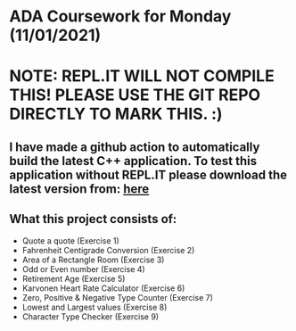 # ADA Coursework for Monday (11/01/2021)

# NOTE: REPL.IT WILL NOT COMPILE THIS! PLEASE USE THE GIT REPO DIRECTLY TO MARK THIS. :)
## I have made a github action to automatically build the latest C++ application. To test this application without REPL.IT please download the latest version from: [here](https://github.com/Alexr03/AP-Module-C-Monday-Excercises/releases)

## What this project consists of:
 - Quote a quote (Exercise 1)
 - Fahrenheit Centigrade Conversion (Exercise 2)
 - Area of a Rectangle Room (Exercise 3)
 - Odd or Even number (Exercise 4)
 - Retirement Age (Exercise 5)
 - Karvonen Heart Rate Calculator (Exercise 6)
 - Zero, Positive & Negative Type Counter (Exercise 7)
 - Lowest and Largest values (Exercise 8)
 - Character Type Checker (Exercise 9)
